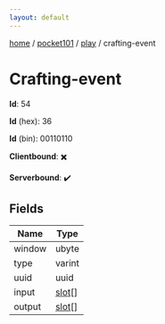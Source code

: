 ```yaml
---
layout: default
---
```


[home](/)  /  [pocket101](/protocol/pocket101)  /  [play](/protocol/pocket101/play)  /  crafting-event

# Crafting-event

**Id**: 54

**Id** (hex): 36

**Id** (bin): 00110110

**Clientbound**: ✖️

**Serverbound**: ✔️

## Fields

Name | Type
---|---
window | ubyte
type | varint
uuid | uuid
input | [slot](/protocol/pocket101/types/slot)[]
output | [slot](/protocol/pocket101/types/slot)[]

